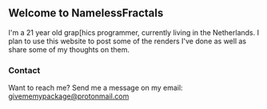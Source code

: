 ## Welcome to NamelessFractals

I'm a 21 year old grap[hics programmer, currently living in the Netherlands. I plan to use this website to post some of the renders I've done as well as share some of my thoughts on them.

### Contact

Want to reach me? Send me a message on my email: givememypackage@protonmail.com

